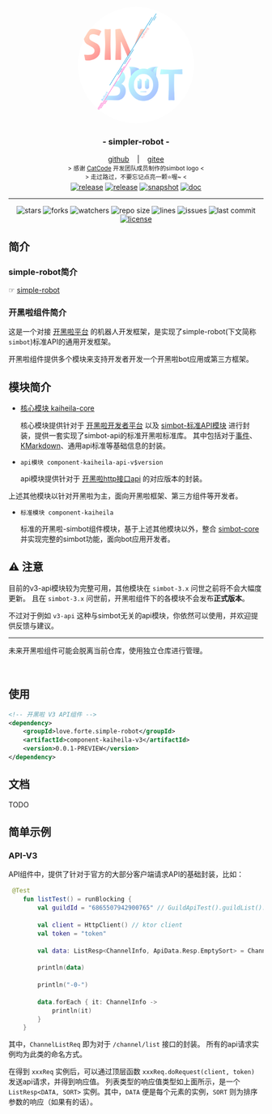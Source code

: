 <!--suppress HtmlDeprecatedAttribute -->

<div align="center">
    <img src="../../.github/logo/logo.png" alt="logo" style="width:230px; height:230px; border-radius:100%; " />
    <h3>
        - simpler-robot -
    </h3>
    <span>
        <a href="https://github.com/ForteScarlet/simpler-robot" target="_blank">github</a>
    </span> 
    &nbsp;&nbsp; | &nbsp;&nbsp;
    <span>
        <a href="https://gitee.com/ForteScarlet/simpler-robot" target="_blank">gitee</a>
    </span> <br />
    <small> &gt; 感谢 <a href="https://github.com/ForteScarlet/CatCode" target="_blank">CatCode</a> 开发团队成员制作的simbot logo &lt; </small>
    <br>
    <small> &gt; 走过路过，不要忘记点亮一颗⭐喔~ &lt; </small> 
    <br>
   <a href="https://github.com/ForteScarlet/simpler-robot/releases/latest"><img alt="release" src="https://img.shields.io/github/v/release/ForteScarlet/simpler-robot" /></a>
<a href="https://repo1.maven.org/maven2/love/forte/simple-robot/component-kaiheila-parent/" target="_blank">
  <img alt="release" src="https://img.shields.io/nexus/r/love.forte.simple-robot/component-kaiheila-parent?label=simbot-lastVersion&server=https%3A%2F%2Foss.sonatype.org" /></a>
<a href="https://oss.sonatype.org/content/repositories/snapshots/love/forte/simple-robot/component-kaiheila-parent/" target="_blank">
  <img alt="snapshot" src="https://img.shields.io/nexus/s/love.forte.simple-robot/component-kaiheila-parent?label=simbot-snapshot&server=https%3A%2F%2Foss.sonatype.org" /></a>
<a href="https://www.yuque.com/simpler-robot/simpler-robot-doc" target="_blank">
  <img alt="doc" src="https://img.shields.io/badge/doc-yuque-brightgreen" /></a>
   <hr>
   <img alt="stars" src="https://img.shields.io/github/stars/ForteScarlet/simpler-robot" />
   <img alt="forks" src="https://img.shields.io/github/forks/ForteScarlet/simpler-robot" />
   <img alt="watchers" src="https://img.shields.io/github/watchers/ForteScarlet/simpler-robot" />
   <img alt="repo size" src="https://img.shields.io/github/repo-size/ForteScarlet/simpler-robot" />
   <img alt="lines" src="https://img.shields.io/tokei/lines/github/ForteScarlet/simpler-robot" />
   <img alt="issues" src="https://img.shields.io/github/issues-closed/ForteScarlet/simpler-robot?color=green" />
   <img alt="last commit" src="https://img.shields.io/github/last-commit/ForteScarlet/simpler-robot" />
   <a href="../../LICENSE"><img alt="license" src="https://img.shields.io/github/license/ForteScarlet/simpler-robot" /></a>
    </div>










## 简介

### simple-robot简介

☞ [simple-robot](../../README.md)

### 开黑啦组件简介

这是一个对接 [开黑啦平台](https://www.kaiheila.cn/) 的机器人开发框架，是实现了simple-robot(下文简称`simbot`)标准API的通用开发框架。

开黑啦组件提供多个模块来支持开发者开发一个开黑啦bot应用或第三方框架。



## 模块简介

- [核心模块 kaiheila-core](kaiheila-core)

  核心模块提供针对于 [开黑啦开发者平台](https://developer.kaiheila.cn/doc) 以及 [simbot-标准API模块](../../core-api/api) 进行封装，提供一套实现了simbot-api的标准开黑啦标准库。
  其中包括对于[事件](https://developer.kaiheila.cn/doc/event)、[KMarkdown](https://developer.kaiheila.cn/doc/kmarkdown)、通用api标准等基础信息的封装。


- `api模块 component-kaiheila-api-v$version`

  api模块提供针对于 [开黑啦http接口api](https://developer.kaiheila.cn/doc/reference) 的对应版本的封装。

上述其他模块以针对开黑啦为主，面向开黑啦框架、第三方组件等开发者。


- `标准模块 component-kaiheila`

  标准的开黑啦-simbot组件模块，基于上述其他模块以外，整合 [simbot-core](../../UPDATE.MD) 并实现完整的simbot功能，面向bot应用开发者。


## ⚠️ 注意
目前的v3-api模块较为完整可用，其他模块在 `simbot-3.x` 问世之前将不会大幅度更新。
且在 `simbot-3.x` 问世前，开黑啦组件下的各模块不会发布**正式版本**。

不过对于例如 `v3-api` 这种与simbot无关的api模块，你依然可以使用，并欢迎提供反馈与建议。

<hr>

未来开黑啦组件可能会脱离当前仓库，使用独立仓库进行管理。


<br>

## 使用
```xml
<!-- 开黑啦 V3 API组件 -->
<dependency>
    <groupId>love.forte.simple-robot</groupId>
    <artifactId>component-kaiheila-v3</artifactId>
    <version>0.0.1-PREVIEW</version>
</dependency>
```



## 文档

TODO

## 简单示例

### API-V3
API组件中，提供了针对于官方的大部分客户端请求API的基础封装，比如：
```kotlin
 @Test
    fun listTest() = runBlocking {
        val guildId = "6865507942900765" // GuildApiTest().guildList().items[0].id

        val client = HttpClient() // ktor client
        val token = "token"

        val data: ListResp<ChannelInfo, ApiData.Resp.EmptySort> = ChannelListReq(guildId).doRequest(V3, client, token)

        println(data)

        println("-0-")

        data.forEach { it: ChannelInfo -> 
            println(it)
        }
    }
```
其中，`ChannelListReq` 即为对于 `/channel/list` 接口的封装。
所有的api请求实例均为此类的命名方式。

在得到 `xxxReq` 实例后，可以通过顶层函数 `xxxReq.doRequest(client, token)` 发送api请求，并得到响应值。
列表类型的响应值类型如上面所示，是一个 `ListResp<DATA, SORT>` 实例。其中，`DATA` 便是每个元素的实例，`SORT` 则为排序参数的响应（如果有的话）。

